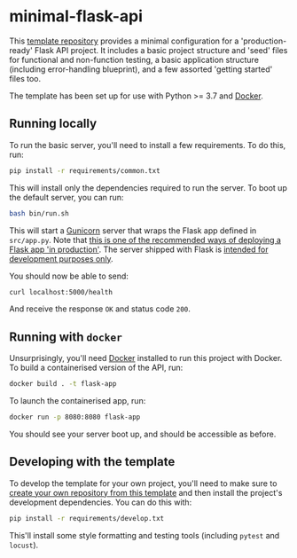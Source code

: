 # minimal-flask-api

This [template repository](https://docs.github.com/en/github/creating-cloning-and-archiving-repositories/creating-a-repository-from-a-template)
 provides a minimal configuration for a 'production-ready' Flask API 
project. It includes a basic project structure and 'seed' files for functional and 
non-function testing, a basic application structure (including error-handling 
blueprint), and a few assorted 'getting started' files too.

The template has been set up for use with Python >= 3.7 and [Docker](https://www.docker.com/). 

## Running locally

To run the basic server, you'll need to install a few requirements. To do this, run:

```bash
pip install -r requirements/common.txt
```

This will install only the dependencies required to run the server. To boot up the 
default server, you can run:

```bash
bash bin/run.sh
```

This will start a [Gunicorn](https://gunicorn.org/) server that wraps the Flask app 
defined in `src/app.py`. Note that [this is one of the recommended ways of deploying a
Flask app 'in production'](https://flask.palletsprojects.com/en/1.1.x/deploying/wsgi-standalone/). 
The server shipped with Flask is [intended for development
purposes only](https://flask.palletsprojects.com/en/1.1.x/deploying/#deployment).  

You should now be able to send:

```bash
curl localhost:5000/health
```

And receive the response `OK` and status code `200`. 

## Running with `docker`

Unsurprisingly, you'll need [Docker](https://www.docker.com/products/docker-desktop) 
installed to run this project with Docker. To build a containerised version of the API, 
run:

```bash
docker build . -t flask-app
```

To launch the containerised app, run:

```bash
docker run -p 8080:8080 flask-app
```

You should see your server boot up, and should be accessible as before.

## Developing with the template

To develop the template for your own project, you'll need to make sure to [create your
own repository from this template](https://docs.github.com/en/github/creating-cloning-and-archiving-repositories/creating-a-repository-from-a-template) 
and then install the project's development dependencies. You can do this with:

```bash
pip install -r requirements/develop.txt
```

This'll install some style formatting and testing tools (including `pytest` and 
`locust`).
